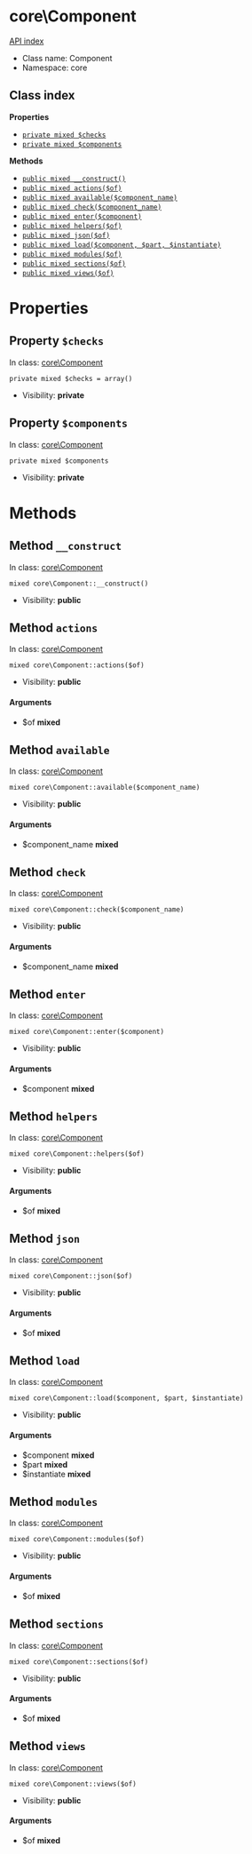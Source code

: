 # core\Component
[API index](../API-index.md)






* Class name: Component
* Namespace: core




## Class index

**Properties**
* [`private mixed $checks`](#property-checks)
* [`private mixed $components`](#property-components)

**Methods**
* [`public mixed __construct()`](#method-__construct)
* [`public mixed actions($of)`](#method-actions)
* [`public mixed available($component_name)`](#method-available)
* [`public mixed check($component_name)`](#method-check)
* [`public mixed enter($component)`](#method-enter)
* [`public mixed helpers($of)`](#method-helpers)
* [`public mixed json($of)`](#method-json)
* [`public mixed load($component, $part, $instantiate)`](#method-load)
* [`public mixed modules($of)`](#method-modules)
* [`public mixed sections($of)`](#method-sections)
* [`public mixed views($of)`](#method-views)







# Properties


## Property `$checks`
In class: [core\Component](#top)

```
private mixed $checks = array()
```





* Visibility: **private**


## Property `$components`
In class: [core\Component](#top)

```
private mixed $components
```





* Visibility: **private**


# Methods


## Method `__construct`
In class: [core\Component](#top)

```
mixed core\Component::__construct()
```





* Visibility: **public**



## Method `actions`
In class: [core\Component](#top)

```
mixed core\Component::actions($of)
```





* Visibility: **public**

#### Arguments

* $of **mixed**



## Method `available`
In class: [core\Component](#top)

```
mixed core\Component::available($component_name)
```





* Visibility: **public**

#### Arguments

* $component_name **mixed**



## Method `check`
In class: [core\Component](#top)

```
mixed core\Component::check($component_name)
```





* Visibility: **public**

#### Arguments

* $component_name **mixed**



## Method `enter`
In class: [core\Component](#top)

```
mixed core\Component::enter($component)
```





* Visibility: **public**

#### Arguments

* $component **mixed**



## Method `helpers`
In class: [core\Component](#top)

```
mixed core\Component::helpers($of)
```





* Visibility: **public**

#### Arguments

* $of **mixed**



## Method `json`
In class: [core\Component](#top)

```
mixed core\Component::json($of)
```





* Visibility: **public**

#### Arguments

* $of **mixed**



## Method `load`
In class: [core\Component](#top)

```
mixed core\Component::load($component, $part, $instantiate)
```





* Visibility: **public**

#### Arguments

* $component **mixed**
* $part **mixed**
* $instantiate **mixed**



## Method `modules`
In class: [core\Component](#top)

```
mixed core\Component::modules($of)
```





* Visibility: **public**

#### Arguments

* $of **mixed**



## Method `sections`
In class: [core\Component](#top)

```
mixed core\Component::sections($of)
```





* Visibility: **public**

#### Arguments

* $of **mixed**



## Method `views`
In class: [core\Component](#top)

```
mixed core\Component::views($of)
```





* Visibility: **public**

#### Arguments

* $of **mixed**


